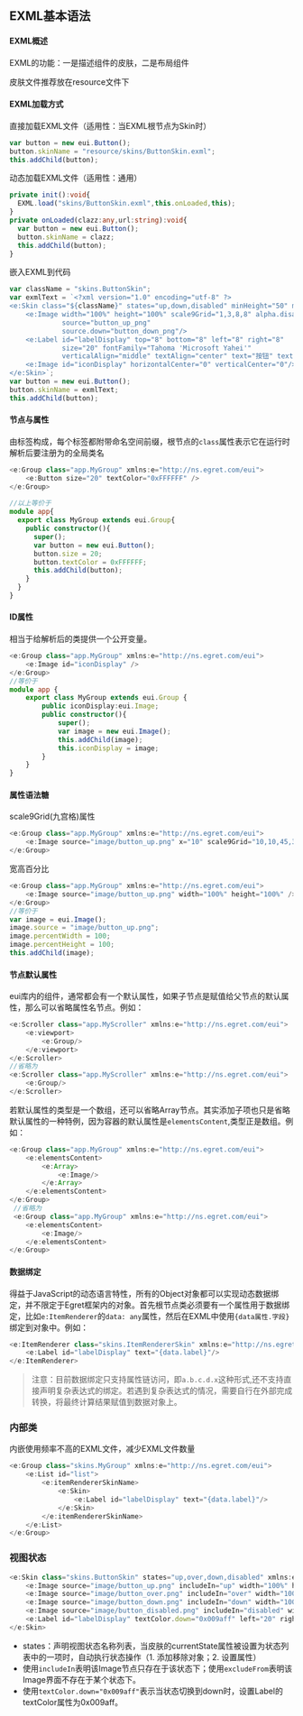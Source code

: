 
EXML基本语法
-------

#### EXML概述

EXML的功能：一是描述组件的皮肤，二是布局组件

皮肤文件推荐放在resource文件下

#### EXML加载方式

直接加载EXML文件（适用性：当EXML根节点为Skin时）

```typescript
var button = new eui.Button();
button.skinName = "resource/skins/ButtonSkin.exml";
this.addChild(button);
```

动态加载EXML文件（适用性：通用）

```typescript
private init():void{
  EXML.load("skins/ButtonSkin.exml",this.onLoaded,this);
}
private onLoaded(clazz:any,url:string):void{
  var button = new eui.Button();
  button.skinName = clazz;
  this.addChild(button);
}
```

嵌入EXML到代码

```typescript
var className = "skins.ButtonSkin";
var exmlText = `<?xml version="1.0" encoding="utf-8" ?> 
<e:Skin class="${className}" states="up,down,disabled" minHeight="50" minWidth="100" xmlns:e="http://ns.egret.com/eui"> 
    <e:Image width="100%" height="100%" scale9Grid="1,3,8,8" alpha.disabled="0.5"
             source="button_up_png"
             source.down="button_down_png"/> 
    <e:Label id="labelDisplay" top="8" bottom="8" left="8" right="8"
             size="20" fontFamily="Tahoma 'Microsoft Yahei'"
             verticalAlign="middle" textAlign="center" text="按钮" textColor="0x000000"/> 
    <e:Image id="iconDisplay" horizontalCenter="0" verticalCenter="0"/> 
</e:Skin>`;
var button = new eui.Button();
button.skinName = exmlText;
this.addChild(button);
```

#### 节点与属性

由标签构成，每个标签都附带命名空间前缀，根节点的`class`属性表示它在运行时解析后要注册为的全局类名

```typescript
<e:Group class="app.MyGroup" xmlns:e="http://ns.egret.com/eui"> 
	<e:Button size="20" textColor="0xFFFFFF" />
</e:Group>
    
//以上等价于
module app{
  export class MyGroup extends eui.Group{
    public constructor(){
      super();
      var button = new eui.Button();
      button.size = 20;
      button.textColor = 0xFFFFFF;
      this.addChild(button);
    }
  }
}
```

#### ID属性

相当于给解析后的类提供一个公开变量。

```typescript
<e:Group class="app.MyGroup" xmlns:e="http://ns.egret.com/eui"> 
    <e:Image id="iconDisplay" /> 
</e:Group>
//等价于
module app {    
    export class MyGroup extends eui.Group { 
        public iconDisplay:eui.Image;       
        public constructor(){
            super();
            var image = new eui.Image();
            this.addChild(image);
            this.iconDisplay = image;
        }
    }
}
```

#### 属性语法糖

scale9Grid(九宫格)属性

```typescript
<e:Group class="app.MyGroup" xmlns:e="http://ns.egret.com/eui"> 
    <e:Image source="image/button_up.png" x="10" scale9Grid="10,10,45,35" /> 
</e:Group>
```

宽高百分比

```typescript
<e:Group class="app.MyGroup" xmlns:e="http://ns.egret.com/eui"> 
    <e:Image source="image/button_up.png" width="100%" height="100%" /> 
</e:Group>
//等价于
var image = eui.Image();
image.source = "image/button_up.png";
image.percentWidth = 100;
image.percentHeight = 100;
this.addChild(image);	
```

#### 节点默认属性

eui库内的组件，通常都会有一个默认属性，如果子节点是赋值给父节点的默认属性，那么可以省略属性名节点。例如：

```typescript
<e:Scroller class="app.MyScroller" xmlns:e="http://ns.egret.com/eui"> 
    <e:viewport> 
        <e:Group/> 
    </e:viewport> 
</e:Scroller>
//省略为
<e:Scroller class="app.MyScroller" xmlns:e="http://ns.egret.com/eui"> 
    <e:Group/> 
</e:Scroller>
```

若默认属性的类型是一个数组，还可以省略Array节点。其实添加子项也只是省略默认属性的一种特例，因为容器的默认属性是`elementsContent`,类型正是数组。例如：

```typescript
<e:Group class="app.MyGroup" xmlns:e="http://ns.egret.com/eui"> 
    <e:elementsContent> 
        <e:Array> 
            <e:Image/> 
        </e:Array> 
    </e:elementsContent> 
</e:Group>
 //省略为
 <e:Group class="app.MyGroup" xmlns:e="http://ns.egret.com/eui"> 
    <e:elementsContent> 
		<e:Image/> 
    </e:elementsContent> 
</e:Group>
```

#### 数据绑定

得益于JavaScript的动态语言特性，所有的Object对象都可以实现动态数据绑定，并不限定于Egret框架内的对象。首先根节点类必须要有一个属性用于数据绑定，比如`e:ItemRenderer`的`data: any`属性，然后在EXML中使用`{data属性.字段}`绑定到对象中。例如：

```typescript
<e:ItemRenderer class="skins.ItemRendererSkin" xmlns:e="http://ns.egret.com/eui"> 
    <e:Label id="labelDisplay" text="{data.label}"/> 
</e:ItemRenderer>
```

> 注意：目前数据绑定只支持属性链访问，即`a.b.c.d.x`这种形式,还不支持直接声明复杂表达式的绑定。若遇到复杂表达式的情况，需要自行在外部完成转换，将最终计算结果赋值到数据对象上。

### 内部类

内嵌使用频率不高的EXML文件，减少EXML文件数量

```typescript
<e:Group class="skins.MyGroup" xmlns:e="http://ns.egret.com/eui"> 
    <e:List id="list"> 
        <e:itemRendererSkinName> 
            <e:Skin> 
                <e:Label id="labelDisplay" text="{data.label}"/> 
            </e:Skin>
        </e:itemRendererSkinName>  
    </e:List> 
</e:Group>
```

### 视图状态

```typescript
<e:Skin class="skins.ButtonSkin" states="up,over,down,disabled" xmlns:e="http://ns.egret.com/eui"> 
    <e:Image source="image/button_up.png" includeIn="up" width="100%" height="100%"/> 
    <e:Image source="image/button_over.png" includeIn="over" width="100%" height="100%"/> 
    <e:Image source="image/button_down.png" includeIn="down" width="100%" height="100%"/> 
    <e:Image source="image/button_disabled.png" includeIn="disabled" width="100%" height="100%"/> 
    <e:Label id="labelDisplay" textColor.down="0x009aff" left="20" right="20" top="10" bottom="10"/> 
</e:Skin>
```

- states：声明视图状态名称列表，当皮肤的currentState属性被设置为状态列表中的一项时，自动执行状态操作（1. 添加移除对象；2. 设置属性）
- 使用`includeIn`表明该Image节点只存在于该状态下；使用`excludeFrom`表明该Image界面不存在于某个状态下。
- 使用`textColor.down="0x009aff"`表示当状态切换到down时，设置Label的textColor属性为0x009aff。